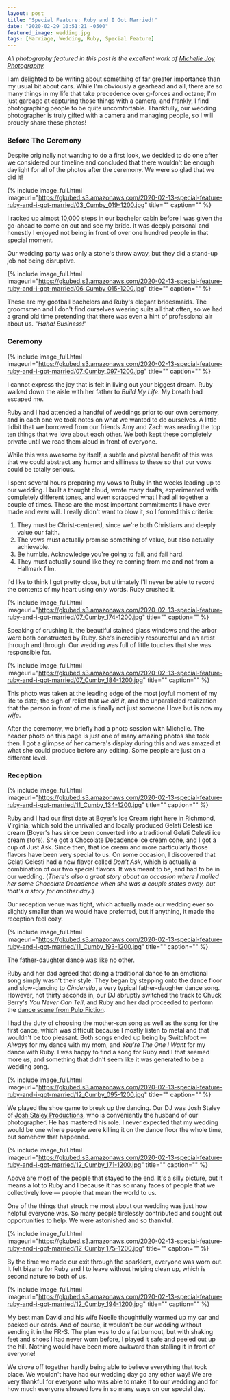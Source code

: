 ```yaml
---
layout: post
title: "Special Feature: Ruby and I Got Married!"
date: "2020-02-29 10:51:21 -0500"
featured_image: wedding.jpg
tags: [Marriage, Wedding, Ruby, Special Feature]
---
```


*All photography featured in this post is the excellent work of [Michelle Joy Photography](https://michellejoyphoto.com/).*

I am delighted to be writing about something of far greater importance than my usual bit about cars. While I'm obviously a gearhead and all, there are so many things in my life that take precedence over g-forces and octane; I'm just garbage at capturing those things with a camera, and frankly, I find photographing people to be quite uncomfortable. Thankfully, our wedding photographer is truly gifted with a camera and managing people, so I will proudly share these photos!

<!--more-->

### Before The Ceremony

Despite originally not wanting to do a first look, we decided to do one after we considered our timeline and concluded that there wouldn't be enough daylight for all of the photos after the ceremony. We were so glad that we did it!

{% include image_full.html imageurl="https://gkubed.s3.amazonaws.com/2020-02-13-special-feature-ruby-and-i-got-married/03_Cumby_019-1200.jpg" title="" caption="" %}

I racked up almost 10,000 steps in our bachelor cabin before I was given the go-ahead to come on out and see my bride. It was deeply personal and honestly I enjoyed not being in front of over one hundred people in that special moment.

Our wedding party was only a stone's throw away, but they did a stand-up job not being disruptive.

{% include image_full.html imageurl="https://gkubed.s3.amazonaws.com/2020-02-13-special-feature-ruby-and-i-got-married/06_Cumby_015-1200.jpg" title="" caption="" %}

These are my goofball bachelors and Ruby's elegant bridesmaids. The groomsmen and I don't find ourselves wearing suits all that often, so we had a grand old time pretending that there was even a hint of professional air about us. "*Haha! Business!*"

### Ceremony

{% include image_full.html imageurl="https://gkubed.s3.amazonaws.com/2020-02-13-special-feature-ruby-and-i-got-married/07_Cumby_097-1200.jpg" title="" caption="" %}

I cannot express the joy that is felt in living out your biggest dream. Ruby walked down the aisle with her father to *Build My Life*. My breath had escaped me.

Ruby and I had attended a handful of weddings prior to our own ceremony, and in each one we took notes on what we wanted to do ourselves. A little tidbit that we borrowed from our friends Amy and Zach was reading the top ten things that we love about each other. We both kept these completely private until we read them aloud in front of everyone.

While this was awesome by itself, a subtle and pivotal benefit of this was that we could abstract any humor and silliness to these so that our vows could be totally serious.

I spent several hours preparing my vows to Ruby in the weeks leading up to our wedding. I built a thought cloud, wrote many drafts, experimented with completely different tones, and even scrapped what I had all together a couple of times. These are the most important commitments I have ever made and ever will. I really didn't want to blow it, so I formed this criteria:

1. They must be Christ-centered, since we're both Christians and deeply value our faith.
2. The vows must actually promise something of value, but also actually achievable.
3. Be humble. Acknowledge you're going to fail, and fail hard.
4. They must actually sound like they're coming from me and not from a Hallmark film.

I'd like to think I got pretty close, but ultimately I'll never be able to record the contents of my heart using only words. Ruby crushed it.

{% include image_full.html imageurl="https://gkubed.s3.amazonaws.com/2020-02-13-special-feature-ruby-and-i-got-married/07_Cumby_174-1200.jpg" title="" caption="" %}

Speaking of crushing it, the beautiful stained glass windows and the arbor were both constructed by Ruby. She's incredibly resourceful and an artist through and through. Our wedding was full of little touches that she was responsible for.

{% include image_full.html imageurl="https://gkubed.s3.amazonaws.com/2020-02-13-special-feature-ruby-and-i-got-married/07_Cumby_184-1200.jpg" title="" caption="" %}

This photo was taken at the leading edge of the most joyful moment of my life to date; the sigh of relief that *we did it*, and the unparalleled realization that the person in front of me is finally not just someone I love but is now my *wife*.

After the ceremony, we briefly had a photo session with Michelle. The header photo on this page is just one of many amazing photos she took then. I got a glimpse of her camera's display during this and was amazed at what she could produce before any editing. Some people are just on a different level.

### Reception

{% include image_full.html imageurl="https://gkubed.s3.amazonaws.com/2020-02-13-special-feature-ruby-and-i-got-married/11_Cumby_134-1200.jpg" title="" caption="" %}

Ruby and I had our first date at Boyer's Ice Cream right here in Richmond, Virginia, which sold the unrivalled and locally produced Gelati Celesti ice cream (Boyer's has since been converted into a traditional Gelati Celesti ice cream store). She got a Chocolate Decadence ice cream cone, and I got a cup of Just Ask. Since then, that ice cream and more particularly those flavors have been very special to us. On some occasion, I discovered that Gelati Celesti had a new flavor called *Don't Ask*, which is actually a combination of our two special flavors. It was meant to be, and had to be in our wedding. (*There's also a great story about an occasion where I mailed her some Chocolate Decadence when she was a couple states away, but that's a story for another day*.)

Our reception venue was tight, which actually made our wedding ever so slightly smaller than we would have preferred, but if anything, it made the reception feel cozy.

{% include image_full.html imageurl="https://gkubed.s3.amazonaws.com/2020-02-13-special-feature-ruby-and-i-got-married/11_Cumby_193-1200.jpg" title="" caption="" %}

The father-daughter dance was like no other.

Ruby and her dad agreed that doing a traditional dance to an emotional song simply wasn't their style. They began by stepping onto the dance floor and slow-dancing to *Cinderella*, a very typical father-daughter dance song. However, not thirty seconds in, our DJ abruptly switched the track to Chuck Berry's *You Never Can Tell*, and Ruby and her dad proceeded to perform the [dance scene from Pulp Fiction](https://www.youtube.com/watch?v=o5qXCzknxn8).

I had the duty of choosing the mother-son song as well as the song for the first dance, which was difficult because I mostly listen to metal and that wouldn't be too pleasant. Both songs ended up being by Switchfoot — *Always* for my dance with my mom, and *You're The One I Want* for my dance with Ruby. I was happy to find a song for Ruby and I that seemed more *us*, and something that didn't seem like it was generated to be a wedding song.

{% include image_full.html imageurl="https://gkubed.s3.amazonaws.com/2020-02-13-special-feature-ruby-and-i-got-married/12_Cumby_095-1200.jpg" title="" caption="" %}

We played the shoe game to break up the dancing. Our DJ was Josh Staley of [Josh Staley Productions](https://www.joshstaleyproductions.com/), who is conveniently the husband of our photographer. He has mastered his role. I never expected that my wedding would be one where people were killing it on the dance floor the whole time, but somehow that happened.

{% include image_full.html imageurl="https://gkubed.s3.amazonaws.com/2020-02-13-special-feature-ruby-and-i-got-married/12_Cumby_171-1200.jpg" title="" caption="" %}

Above are most of the people that stayed to the end. It's a silly picture, but it means a lot to Ruby and I because it has so many faces of people that we collectively love — people that mean the world to us.

One of the things that struck me most about our wedding was just how helpful everyone was. So many people tirelessly contributed and sought out opportunities to help. We were astonished and so thankful.

{% include image_full.html imageurl="https://gkubed.s3.amazonaws.com/2020-02-13-special-feature-ruby-and-i-got-married/12_Cumby_175-1200.jpg" title="" caption="" %}

By the time we made our exit through the sparklers, everyone was worn out. It felt bizarre for Ruby and I to leave without helping clean up, which is second nature to both of us.

{% include image_full.html imageurl="https://gkubed.s3.amazonaws.com/2020-02-13-special-feature-ruby-and-i-got-married/12_Cumby_194-1200.jpg" title="" caption="" %}

My best man David and his wife Noelle thoughtfully warmed up my car and packed our cards. And of course, it wouldn't be our wedding without sending it in the FR-S. The plan was to do a fat burnout, but with shaking feet and shoes I had never worn before, I played it safe and peeled out up the hill. Nothing would have been more awkward than stalling it in front of everyone!

We drove off together hardly being able to believe everything that took place. We wouldn't have had our wedding day go any other way! We are very thankful for everyone who was able to make it to our wedding and for how much everyone showed love in so many ways on our special day.
